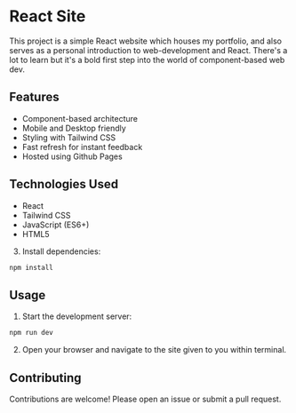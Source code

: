 
# React Site

This project is a simple React website which houses my portfolio,
and also serves as a personal introduction to web-development and React.
There's a lot to learn but it's a bold first
step into the world of component-based web dev.

## Features

- Component-based architecture
- Mobile and Desktop friendly
- Styling with Tailwind CSS
- Fast refresh for instant feedback
- Hosted using Github Pages

## Technologies Used

- React
- Tailwind CSS
- JavaScript (ES6+)
- HTML5

3. Install dependencies:
  ```sh
  npm install
  ```

## Usage

1. Start the development server:
  ```sh
  npm run dev
  ```
2. Open your browser and navigate to the site given to you within terminal.

## Contributing

Contributions are welcome! Please open an issue or submit a pull request.

